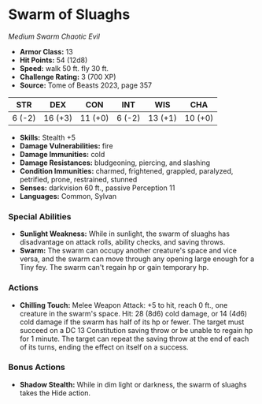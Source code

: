 # Swarm of Sluaghs

*Medium* *Swarm* *Chaotic Evil*

- **Armor Class:** 13
- **Hit Points:** 54 (12d8)
- **Speed:** walk 50 ft. fly 30 ft.
- **Challenge Rating:** 3 (700 XP)
- **Source:** Tome of Beasts 2023, page 357

| STR | DEX | CON | INT | WIS | CHA |
| --- | --- | --- | --- | --- | --- |
| 6 (-2) | 16 (+3) | 11 (+0) | 6 (-2) | 13 (+1) | 10 (+0) |

- **Skills:** Stealth +5
- **Damage Vulnerabilities:** fire
- **Damage Immunities:** cold
- **Damage Resistances:** bludgeoning, piercing, and slashing
- **Condition Immunities:** charmed, frightened, grappled, paralyzed, petrified, prone, restrained, stunned
- **Senses:** darkvision 60 ft., passive Perception 11
- **Languages:** Common, Sylvan

### Special Abilities

- **Sunlight Weakness:** While in sunlight, the swarm of sluaghs has disadvantage on attack rolls, ability checks, and saving throws.
- **Swarm:** The swarm can occupy another creature's space and vice versa, and the swarm can move through any opening large enough for a Tiny fey. The swarm can't regain hp or gain temporary hp.

### Actions

- **Chilling Touch:** Melee Weapon Attack: +5 to hit, reach 0 ft., one creature in the swarm's space. Hit: 28 (8d6) cold damage, or 14 (4d6) cold damage if the swarm has half of its hp or fewer. The target must succeed on a DC 13 Constitution saving throw or be unable to regain hp for 1 minute. The target can repeat the saving throw at the end of each of its turns, ending the effect on itself on a success.

### Bonus Actions

- **Shadow Stealth:** While in dim light or darkness, the swarm of sluaghs takes the Hide action.
